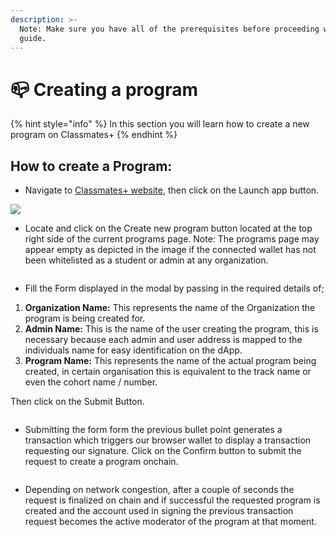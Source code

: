 ```yaml
---
description: >-
  Note: Make sure you have all of the prerequisites before proceeding with this
  guide.
---
```


# 📪 Creating a program

{% hint style="info" %}
In this section you will learn how to create a new program on Classmates+
{% endhint %}

## How to create a Program:

* Navigate to [Classmates+ website](https://classmate-plus.vercel.app/), then click on the Launch app button.

![](../.gitbook/assets/HomePage.png)

* Locate and click on the Create new program button located at the top right side of the current programs page. Note: The programs page may appear empty as depicted in the image if the connected wallet has not been whitelisted as a student or admin at any organization.&#x20;

<figure><img src="../.gitbook/assets/programmsPage (1).png" alt=""><figcaption></figcaption></figure>

* Fill the Form displayed in the modal by passing in the required details of;&#x20;

1. **Organization Name:** This represents the name of the Organization the program is being created for.
2. **Admin Name:** This is the name of the user creating the program, this is necessary because each admin and user address is mapped to the individuals name for easy identification on the dApp.
3. **Program Name:** This represents the name of the actual program being created, in certain organisation this is equivalent to the track name or even the cohort name / number.

&#x20; Then click on the Submit Button.

<figure><img src="../.gitbook/assets/creteProgrameForm.png" alt=""><figcaption></figcaption></figure>

* Submitting the form form the previous bullet point generates a transaction which triggers our browser wallet to display a transaction requesting our signature. Click on the Confirm button to submit the request to create a program onchain.

<figure><img src="../.gitbook/assets/Sign creteProgrameForm.png" alt=""><figcaption></figcaption></figure>

* Depending on network congestion, after a couple of seconds the request is finalized on chain and if successful the requested program is created and the account used in signing the previous transaction request becomes the active moderator of the program at that moment.

<figure><img src="../.gitbook/assets/created Programe.png" alt=""><figcaption></figcaption></figure>


